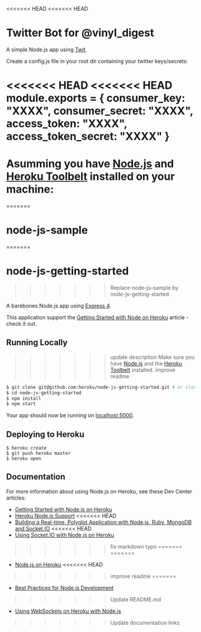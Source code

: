 <<<<<<< HEAD
<<<<<<< HEAD
# Twitter Bot for @vinyl_digest

A simple Node.js app using [Twit](https://github.com/ttezel/twit).

Create a config.js file in your root dir containing your twitter keys/secrets:

<<<<<<< HEAD
<<<<<<< HEAD
module.exports = {
	consumer_key: "XXXX",
	consumer_secret: "XXXX",
	access_token: "XXXX",
	access_token_secret: "XXXX"
}
=======
Asumming you have [Node.js](http://nodejs.org/) and [Heroku Toolbelt](https://toolbelt.heroku.com/) installed on your machine:
=======
=======
# node-js-sample
=======
# node-js-getting-started
>>>>>>> Replace node-js-sample by node-js-getting-started

A barebones Node.js app using [Express 4](http://expressjs.com/).

This application support the [Getting Started with Node on Heroku](https://devcenter.heroku.com/articles/getting-started-with-nodejs) article - check it out.

## Running Locally

>>>>>>> update description
Make sure you have [Node.js](http://nodejs.org/) and the [Heroku Toolbelt](https://toolbelt.heroku.com/) installed.
>>>>>>> improve readme

```sh
$ git clone git@github.com:heroku/node-js-getting-started.git # or clone your own fork
$ cd node-js-getting-started
$ npm install
$ npm start
```

Your app should now be running on [localhost:5000](http://localhost:5000/).

## Deploying to Heroku

```
$ heroku create
$ git push heroku master
$ heroku open
```

## Documentation

For more information about using Node.js on Heroku, see these Dev Center articles:

- [Getting Started with Node.js on Heroku](https://devcenter.heroku.com/articles/getting-started-with-nodejs)
- [Heroku Node.js Support](https://devcenter.heroku.com/articles/nodejs-support)
<<<<<<< HEAD
- [Building a Real-time, Polyglot Application with Node.js, Ruby, MongoDB and Socket.IO](https://devcenter.heroku.com/articles/realtime-polyglot-app-node-ruby-mongodb-socketio)
<<<<<<< HEAD
- [Using Socket.IO with Node.js on Heroku](https://devcenter.heroku.com/articles/using-socket-io-with-node-js-on-heroku)
>>>>>>> fix markdown typo
=======
=======
- [Node.js on Heroku](https://devcenter.heroku.com/categories/nodejs)
<<<<<<< HEAD
>>>>>>> improve readme
=======
- [Best Practices for Node.js Development](https://devcenter.heroku.com/articles/node-best-practices)
>>>>>>> Update README.md
- [Using WebSockets on Heroku with Node.js](https://devcenter.heroku.com/articles/node-websockets)
>>>>>>> Update documentation links
